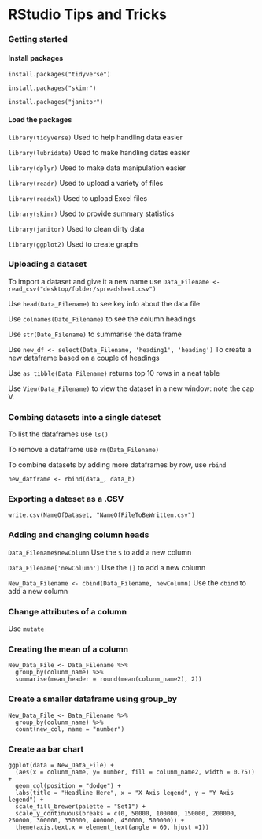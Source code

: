 # RStudio Tips and Tricks

### Getting started

#### Install packages

`install.packages("tidyverse")`

`install.packages("skimr")`

`install.packages("janitor")`

#### Load the packages

`library(tidyverse)` Used to help handling data easier

`library(lubridate)` Used to make handling dates easier

`library(dplyr)` Used to make data manipulation easier

`library(readr)` Used to upload a variety of files

`library(readxl)` Used to upload Excel files

`library(skimr)` Used to provide summary statistics

`library(janitor)` Used to clean dirty data

`library(ggplot2)` Used to create graphs

### Uploading a dataset

To import a dataset and give it a new name use `Data_Filename <- read_csv("desktop/folder/spreadsheet.csv")`

Use `head(Data_Filename)` to see key info about the data file

Use `colnames(Date_Filename)` to see the column headings

Use `str(Date_Filename)` to summarise the data frame

Use `new_df <- select(Data_Filename, 'heading1', 'heading')` To create a new dataframe based on a couple of headings

Use `as_tibble(Data_Filename)` returns top 10 rows in a neat table

Use `View(Data_Filename)` to view the dataset in a new window: note the cap V.

### Combing datasets into a single dateset

To list the dataframes use `ls()`

To remove a dataframe use `rm(Data_Filename)`

To combine datasets by adding more dataframes by row, use `rbind`

`new_datframe <- rbind(data_, data_b)`

### Exporting a dateset as a .CSV

`write.csv(NameOfDataset, "NameOfFileToBeWritten.csv")`

### Adding and changing column heads

`Data_Filename$newColumn` Use the `$` to add a new column

`Data_Filename['newColumn']` Use the `[]` to add a new column

`New_Data_Filename <- cbind(Data_Filename, newColumn)` Use the `cbind` to add a new column

### Change attributes of a column

Use `mutate`

### Creating the mean of a column

```
New_Data_File <- Data_Filename %>%
  group_by(colunm_name) %>%
  summarise(mean_header = round(mean(colunm_name2), 2))
  ```
### Create a smaller dataframe using group_by
```
New_Data_File <- Bata_Filename %>%
  group_by(colunm_name) %>%
  count(new_col, name = "number")
  ```
### Create aa bar chart
```
ggplot(data = New_Data_File) + 
  (aes(x = colunm_name, y= number, fill = colunm_name2, width = 0.75)) +
  geom_col(position = "dodge") +
  labs(title = "Headline Here", x = "X Axis legend", y = "Y Axis legend") +
  scale_fill_brewer(palette = "Set1") +
  scale_y_continuous(breaks = c(0, 50000, 100000, 150000, 200000, 250000, 300000, 350000, 400000, 450000, 500000)) +
  theme(axis.text.x = element_text(angle = 60, hjust =1))
  ```



